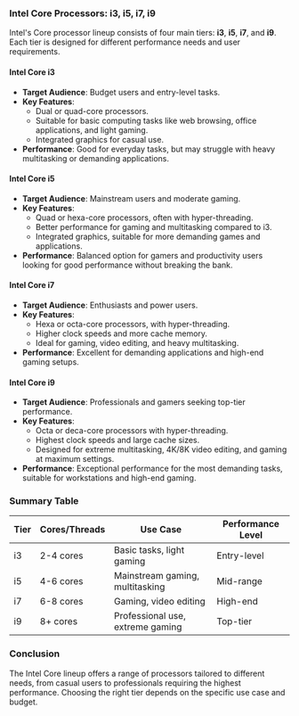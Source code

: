 ### Intel Core Processors: i3, i5, i7, i9

Intel's Core processor lineup consists of four main tiers: **i3**, **i5**, **i7**, and **i9**. Each tier is designed for different performance needs and user requirements.

#### Intel Core i3

- **Target Audience**: Budget users and entry-level tasks.
- **Key Features**:
  - Dual or quad-core processors.
  - Suitable for basic computing tasks like web browsing, office applications, and light gaming.
  - Integrated graphics for casual use.
- **Performance**: Good for everyday tasks, but may struggle with heavy multitasking or demanding applications.

#### Intel Core i5

- **Target Audience**: Mainstream users and moderate gaming.
- **Key Features**:
  - Quad or hexa-core processors, often with hyper-threading.
  - Better performance for gaming and multitasking compared to i3.
  - Integrated graphics, suitable for more demanding games and applications.
- **Performance**: Balanced option for gamers and productivity users looking for good performance without breaking the bank.

#### Intel Core i7

- **Target Audience**: Enthusiasts and power users.
- **Key Features**:
  - Hexa or octa-core processors, with hyper-threading.
  - Higher clock speeds and more cache memory.
  - Ideal for gaming, video editing, and heavy multitasking.
- **Performance**: Excellent for demanding applications and high-end gaming setups.

#### Intel Core i9

- **Target Audience**: Professionals and gamers seeking top-tier performance.
- **Key Features**:
  - Octa or deca-core processors with hyper-threading.
  - Highest clock speeds and large cache sizes.
  - Designed for extreme multitasking, 4K/8K video editing, and gaming at maximum settings.
- **Performance**: Exceptional performance for the most demanding tasks, suitable for workstations and high-end gaming.

### Summary Table

| Tier | Cores/Threads | Use Case               | Performance Level         |
|------|---------------|------------------------|----------------------------|
| i3   | 2-4 cores     | Basic tasks, light gaming | Entry-level                 |
| i5   | 4-6 cores     | Mainstream gaming, multitasking | Mid-range                   |
| i7   | 6-8 cores     | Gaming, video editing    | High-end                    |
| i9   | 8+ cores      | Professional use, extreme gaming | Top-tier                    |

### Conclusion

The Intel Core lineup offers a range of processors tailored to different needs, from casual users to professionals requiring the highest performance. Choosing the right tier depends on the specific use case and budget.